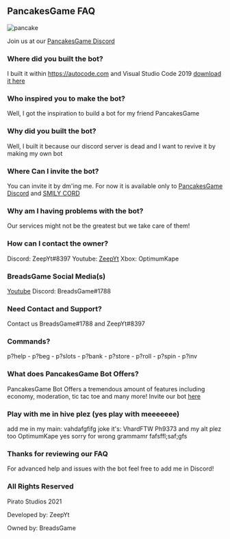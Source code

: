 ## PancakesGame FAQ
![pancake](https://user-images.githubusercontent.com/92223574/140468926-71428f4a-284f-483d-8195-b935d6a72490.png)

Join us at our [PancakesGame Discord](https://discord.link/PancakesGame) 

### Where did you built the bot?

I built it within https://autocode.com and Visual Studio Code 2019 [download it here](https://code.visualstudio.com/)

### Who inspired you to make the bot?

Well, I got the inspiration to build a bot for my friend PancakesGame

### Why did you built the bot?

Well, I built it because our discord server is dead and I want to revive it by making my own bot

### Where Can I invite the bot?

You can invite it by dm'ing me. For now it is available only to [PancakesGame Discord](https://discord.link/PancakesGame) and [SMILY CORD](https://discord.gg/BHzTuan4)

### Why am I having problems with the bot?

Our services might not be the greatest but we take care of them!

### How can I contact the owner?

Discord: ZeepYt#8397 Youtube: [ZeepYt](https://www.youtube.com/channel/UC9B08SmU9FEQPJefwnTNNUw) Xbox: OptimumKape

### BreadsGame Social Media(s)

[Youtube](https://www.youtube.com/channel/UCXeXnNPn55xp6dZzSt2Ea1Q) Discord: BreadsGame#1788

### Need Contact and Support?

Contact us BreadsGame#1788 and ZeepYt#8397

### Commands?

p?help - p?beg - p?slots - p?bank - p?store - p?roll - p?spin - p?inv 

### What does PancakesGame Bot Offers?

PancakesGame Bot Offers a tremendous amount of features including economy, moderation, tic tac toe and many more! Invite our bot [here](https://discord.com/api/oauth2/authorize?client_id=903648929709686844&permissions=0&redirect_uri=https%3A%2F%2Fdiscord.events.stdlib.com%2Fdiscord%2Fauth%2F&scope=bot)

### Play with me in hive plez (yes play with meeeeeee)

add me in my main: vahdafgfifg joke it's: VhardFTW Ph9373 and my alt plez too OptimumKape
yes sorry for wrong grammamr fafsffl;saf;gfs

### Thanks for reviewing our FAQ 

For advanced help and issues with the bot feel free to add me in Discord!

### All Rights Reserved

Pirato Studios 2021                                                          

Developed by: ZeepYt

Owned by: BreadsGame
